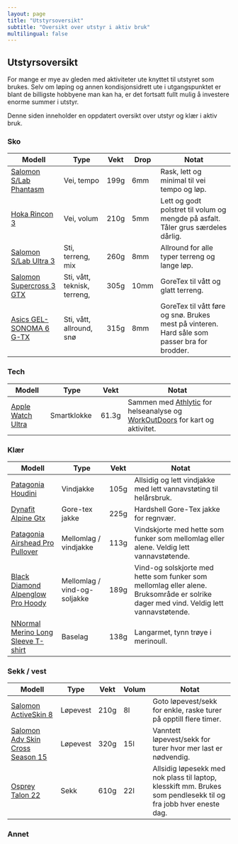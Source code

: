 ```yaml
---
layout: page
title: "Utstyrsoversikt"
subtitle: "Oversikt over utstyr i aktiv bruk"
multilingual: false
---
```


## Utstyrsoversikt

For mange er mye av gleden med aktiviteter ute knyttet til utstyret som brukes.
Selv om løping og annen kondisjonsidrett ute i utgangspunktet er blant de billigste hobbyene man kan ha, er det fortsatt fullt mulig å investere enorme summer i utstyr.

Denne siden inneholder en oppdatert oversikt over utstyr og klær i aktiv bruk.

### Sko

| Modell                                                                                                                                    | Type                         | Vekt | Drop | Notat                                                                                        |
| ----------------------------------------------------------------------------------------------------------------------------------------- | ---------------------------- | ---- | ---- | -------------------------------------------------------------------------------------------- |
| [Salomon S/Lab Phantasm](https://www.salomon.com/en-no/shop-emea/product/s-lab-phantasm.html#color=56262)                                 | Vei, tempo                   | 199g | 6mm  | Rask, lett og minimal til vei tempo og løp.                                                  |
| [Hoka Rincon 3](https://www.hoka.com/en/no/men-road/rincon-3/1119395.html?dwvar_1119395_color=WEGG)                                       | Vei, volum                   | 210g | 5mm  | Lett og godt polstret til volum og mengde på asfalt. Tåler grus særdeles dårlig.             |
| [Salomon S/Lab Ultra 3](https://www.salomon.com/en-no/shop-emea/product/s-lab-ultra-3-li4598.html#color=77134)                            | Sti, terreng, mix            | 260g | 8mm  | Allround for alle typer terreng og lange løp.                                                |
| [Salomon Supercross 3 GTX](https://www.salomon.com/en-no/stories-guides/trail-running/advice-whats-the-right-cross-trail-running-shoe-me) | Sti, vått, teknisk, terreng, | 305g | 10mm | GoreTex til vått og glatt terreng.                                                           |
| [Asics GEL-SONOMA 6 G-TX](https://www.asics.com/us/en-us/gel-sonoma-6-g-tx/p/ANA_1011B048-002.html)                                       | Sti, vått, allround, snø     | 315g | 8mm  | GoreTex til vått føre og snø. Brukes mest på vinteren. Hard såle som passer bra for brodder. |

### Tech

| Modell                                                                                | Type         | Vekt  | Notat                                                                                                                                       |
| ------------------------------------------------------------------------------------- | ------------ | ----- | ------------------------------------------------------------------------------------------------------------------------------------------- |
| [Apple Watch Ultra](https://support.apple.com/kb/SP879?viewlocale=no_NO&locale=no_NO) | Smartklokke  | 61.3g | Sammen med [Athlytic](https://www.athlyticapp.com/) for helseanalyse og [WorkOutDoors](http://www.workoutdoors.net/) for kart og aktivitet. |

### Klær

| Modell                                                                                                                                            | Type                         | Vekt | Notat                                                                                                                                 |
| ------------------------------------------------------------------------------------------------------------------------------------------------- | ---------------------------- | ---- | ------------------------------------------------------------------------------------------------------------------------------------- |
| [Patagonia Houdini](https://www.patagonia.com/product/mens-houdini-windbreaker-jacket/191743706141.html)                                          | Vindjakke                    | 105g | Allsidig og lett vindjakke med lett vannavstøting til helårsbruk.                                                                     |
| [Dynafit Alpine Gtx](https://www.dynafit.com/alpine-gore-tex-jacket-men-08-0000071468)                                                            | Gore-tex jakke               | 225g | Hardshell Gore-Tex jakke for regnvær.                                                                                                 |
| [Patagonia Airshead Pro Pullover](https://www.patagonia.com/product/mens-airshed-pro-running-pullover/195699538177.html)                          | Mellomlag / vindjakke        | 113g | Vindskjorte med hette som funker som mellomlag eller alene. Veldig lett vannavstøtende.                                               |
| [Black Diamond Alpenglow Pro Hoody](https://www.blackdiamondequipment.com/en_US/product/alpenglow-pro-hoody-mens/)                                | Mellomlag / vind-og-soljakke | 189g | Vind-og solskjorte med hette som funker som mellomlag eller alene. Bruksområde er solrike dager med vind. Veldig lett vannavstøtende. |
| [NNormal Merino Long Sleeve T-shirt ](https://www.nnormal.com/en_NO/men/apparel/lv2/nnormal-men%E2%80%99s_merino_long_sleeve_t-shirt-N2CMML1-001) | Baselag                      | 138g | Langarmet, tynn trøye i merinoull.                                                                                                    |

### Sekk / vest

| Modell                                                                                                                                | Type     | Vekt | Volum | Notat                                                                                                            |
| ------------------------------------------------------------------------------------------------------------------------------------- | -------- | ---- | ----- | ---------------------------------------------------------------------------------------------------------------- |
| [Salomon ActiveSkin 8](https://www.salomon.com/en-no/shop-emea/product/active-skin-8-set.html#color=70123)                            | Løpevest | 210g | 8l    | Goto løpevest/sekk for enkle, raske turer på opptill flere timer.                                                |
| [Salomon Adv Skin Cross Season 15](https://www.salomon.com/en-no/shop-emea/product/adv-skin-cross-season-15-lc11960.html#color=73801) | Løpevest | 320g | 15l   | Vanntett løpevest/sekk for turer hvor mer last er nødvendig.                                                     |
| [Osprey Talon 22](https://www.osprey.com/no_nb/osprey-talon-22-2021)                                                                  | Sekk     | 610g | 22l   | Allsidig løpesekk med nok plass til laptop, klesskift mm. Brukes som pendlesekk til og fra jobb hver eneste dag. |

### Annet
